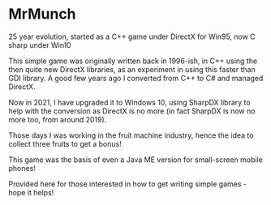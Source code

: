 # MrMunch
25 year evolution, started as a C++ game under DirectX for Win95, now C sharp under Win10

This simple game was originally written back in 1996-ish, in C++ using the then quite new DirectX libraries,
as an experiment in using this faster than GDI library.  A good few years ago I converted from C++ to C# and
managed DirectX.

Now in 2021, I have upgraded it to Windows 10, using SharpDX library to help with the conversion as DirectX
is no more (in fact SharpDX is now no more too, from around 2019).

Those days I was working in the fruit machine industry, hence the idea to collect three fruits to get a bonus!

This game was the basis of even a Java ME version for small-screen mobile phones!

Provided here for those interested in how to get writing simple games - hope it helps!

